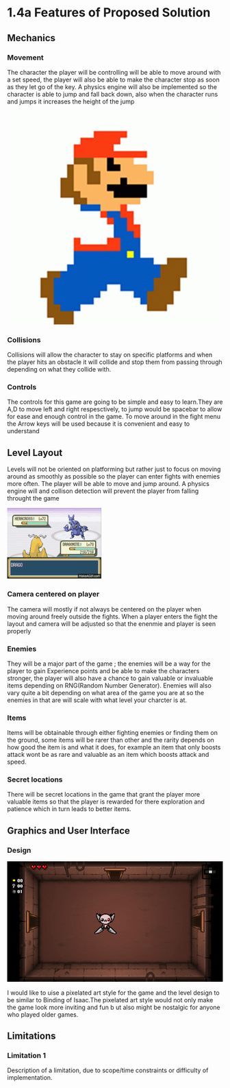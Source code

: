 # 1.4a Features of Proposed Solution

## Mechanics

### Movement

The character the player will be controlling will be able to move around with a set speed, the player will also be able to make the character stop as soon as they let go of the key. A physics engine will also be implemented so the character is able to jump and fall back down, also when the character runs and jumps it increases the height of the jump

![](../.gitbook/assets/mario-run.gif)

### Collisions

Collisions will allow the character to stay on specific platforms and when the player hits an obstacle it will collide and stop them from passing through depending on what they collide with.

### Controls

The controls for this game are going to be simple and easy to learn.They are A,D  to move left and right respesctively, to jump would be spacebar to allow for ease and enough control in the game. To move around in the fight menu the Arrow keys will be used because it is convenient and easy to understand



## Level Layout

Levels will not be oriented on platforming but rather just to focus on moving around as smoothly as possible so the player can enter fights with enemies more often. The player will be able to move and  jump around. A physics engine will and collison detection will prevent the player from falling throught the game

![](../.gitbook/assets/pokemon-fire-red.gif)

### Camera centered on player

The camera will mostly if not always be centered on the player when moving around freely outside the fights. When a player enters the fight the layout and camera will be adjusted so that the enenmie and player is seen properly&#x20;

### Enemies&#x20;

They will be a major part of the game ; the enemies will be a way for the player to gain Experience points and be able to make the characters stronger, the player will also have a chance to gain valuable or invaluable items depending on RNG(Random Number Generator). Enemies will also vary quite a bit depending on what area of the game you are at so the enemies in that are will scale with what level your charcter is at.

### Items&#x20;

Items will be obtainable through either fighting enemies or finding them on the ground, some items will be rarer than other and the rarity depends on how good the item is and what it does, for example an item that only boosts attack wont be as rare and valuable as an item which boosts attack and speed.

### Secret locations

There will be secret locations in the game that grant the player more valuable items so that the player is rewarded for there exploration and patience which in turn leads to better items.&#x20;

## &#x20;  Graphics and User Interface

### Design

&#x20;                                                                                                                         &#x20;

![](../.gitbook/assets/jeRq6Jw.gif)

I would like to uise a pixelated art style for the game and the level design to be similar to Binding of Isaac.The pixelated art style would not only make the game look more inviting and fun b ut also might be nostalgic for anyone who played older games. &#x20;

## &#x20;                                                                                                                                                                   &#x20;



### &#x20;



## Limitations

### Limitation 1

Description of a limitation, due to scope/time constraints or difficulty of implementation.
